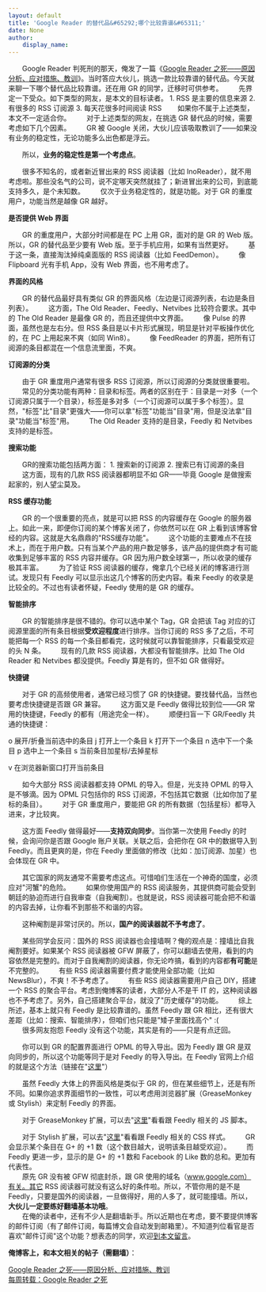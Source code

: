 ```yaml
---
layout: default
title: 'Google Reader 的替代品&#65292;哪个比较靠谱&#65311;'
date: None
author:
    display_name: 
---
```


　　Google Reader 判死刑的那天，俺发了一篇《[Google Reader 之死——原因分析、应对措施、教训](http://program-think.blogspot.com/2013/03/google-reader-dead.html)》。当时答应大伙儿，挑选一款比较靠谱的替代品。今天就来聊一下哪个替代品比较靠谱。还在用 GR 的同学，迁移时可供参考。 　　先界定一下受众。如下类型的网友，是本文的目标读者。 1. RSS 是主要的信息来源 2. 有很多的 RSS 订阅源 3. 每天花很多时间阅读 RSS 　　如果你不属于上述类型，本文不一定适合你。 　　对于上述类型的网友，在挑选 GR 替代品的时候，需要考虑如下几个因素。 　　GR 被 Google 关闭，大伙儿应该吸取教训了——如果没有业务的稳定性，无论功能多么出色都是浮云。

　　所以，**业务的稳定性是第一个考虑点**。

　　很多不知名的，或者新近冒出来的 RSS 阅读器（比如 InoReader），就不用考虑啦。那些没名气的公司，说不定哪天突然就挂了；新进冒出来的公司，到底能支持多久，是个未知数。 　　仅次于业务稳定性的，就是功能。对于 GR 的重度用户，功能当然是越像 GR 越好。

**是否提供 Web 界面**

　　GR 的重度用户，大部分时间都是在 PC 上用 GR，面对的是 GR 的 Web 版。所以，GR 的替代品至少要有 Web 版。至于手机应用，如果有当然更好。 　　基于这一条，直接淘汰掉纯桌面版的 RSS 阅读器（比如 FeedDemon）。 　　像 Flipboard 光有手机 App，没有 Web 界面，也不用考虑了。

**界面的风格**

　　GR 的替代品最好具有类似 GR 的界面风格（左边是订阅源列表，右边是条目列表）。 　　这方面，The Old Reader、Feedly、Netvibes 比较符合要求。其中的 The Old Reader 是最像 GR 的，而且还提供中文界面。 　　像 Pulse 的界面，虽然也是左右分。但 RSS 条目是以卡片形式展现，明显是针对平板操作优化的，在 PC 上用起来不爽（如同 Win8）。 　　像 FeedReader 的界面，把所有订阅源的条目都混在一个信息流里面，不爽。

**订阅源的分类**

　　由于 GR 重度用户通常有很多 RSS 订阅源，所以订阅源的分类就很重要啦。 　　常见的分类功能有两种：目录和标签。两者的区别在于：目录是一对多（一个订阅源只属于一个目录），标签是多对多（一个订阅源可以属于多个标签）。显然，"标签"比"目录"更强大——你可以拿"标签"功能当"目录"用，但是没法拿"目录"功能当"标签"用。 　　The Old Reader 支持的是目录，Feedly 和 Netvibes 支持的是标签。

**搜索功能**

　　GR的搜索功能包括两方面： 1. 搜索新的订阅源 2. 搜索已有订阅源的条目 　　这方面，现有的几款 RSS 阅读器都明显不如 GR——毕竟 Google 是做搜索起家的，别人望尘莫及。

**RSS 缓存功能**

　　GR 的一个很重要的亮点，就是可以把 RSS 的内容缓存在 Google 的服务器上。如此一来，即便你订阅的某个博客关闭了，你依然可以在 GR 上看到该博客曾经的内容。这就是大名鼎鼎的"RSS缓存功能"。 　　这个功能的主要难点不在技术上，而在于用户数。只有当某个产品的用户数足够多，该产品的提供商才有可能收集到足够丰富的 RSS 内容并缓存。GR 因为用户数全球第一，所以收录的缓存极其丰富。 　　为了验证 RSS 阅读器的缓存，俺拿几个已经关闭的博客进行测试。发现只有 Feedly 可以显示出这几个博客的历史内容。看来 Feedly 的收录是比较全的。不过也有读者怀疑，Feedly 使用的是 GR 的缓存。

**智能排序**

  
　　GR 的智能排序是很不错的。你可以选中某个 Tag，GR 会把该 Tag 对应的订阅源里面的所有条目根据**受欢迎程度**进行排序。当你订阅的 RSS 多了之后，不可能把每一个 RSS 的每一个条目都看完，这时候就可以靠智能排序，只看最受欢迎的头 N 条。 　　现有的几款 RSS 阅读器，大都没有智能排序。比如 The Old Reader 和 Netvibes 都没提供。Feedly 算是有的，但不如 GR 做得好。

**快捷键**

　　对于 GR 的高频使用者，通常已经习惯了 GR 的快捷键。要找替代品，当然也要考虑快捷键是否跟 GR 兼容。 　　这方面又是 Feedly 做得比较到位——GR 常用的快捷键，Feedly 的都有（用途完全一样）。 　　顺便扫盲一下 GR/Feedly 共通的快捷键：

o 展开/折叠当前选中的条目 j 打开上一个条目 k 打开下一个条目 n 选中下一个条目 p 选中上一个条目 s 当前条目加星标/去掉星标

v 在浏览器新窗口打开当前条目

　　如今大部分 RSS 阅读器都支持 OPML 的导入。但是，光支持 OPML 的导入是不够滴。因为 OPML 只包括你的 RSS 订阅源，不包括其它数据（比如你加了星标的条目）。 　　对于 GR 重度用户，要能把 GR 的所有数据（包括星标）都导入进来，才比较爽。

　　这方面 Feedly 做得最好——**支持双向同步**。当你第一次使用 Feedly 的时候，会询问你是否跟 Google 账户关联。关联之后，会把你在 GR 中的数据导入到 Feedly。而且更爽的是，你在 Feedly 里面做的修改（比如：加订阅源、加星）也会体现在 GR 中。

　　其它国家的网友通常不需要考虑这点。可惜咱们生活在一个神奇的国度，必须应对"河蟹"的危险。 　　如果你使用国产的 RSS 阅读服务，其提供商可能会受到朝廷的胁迫而进行自我审查（自我阉割）。也就是说，RSS 阅读器可能会把不和谐的内容去掉，让你看不到那些不和谐的内容。

　　这种阉割是非常讨厌的。所以，**国产的阅读器就不予考虑了**。

  
　　某些同学会反问：国外的 RSS 阅读器也会撞墙啊？俺的观点是：撞墙比自我阉割要好。如果某个 RSS 阅读器被 GFW 屏蔽了，你可以翻墙去使用，看到的内容依然是完整的。而对于自我阉割的阅读器，你无论咋搞，看到的内容都**有可能**是不完整的。 　　有些 RSS 阅读器需要付费才能使用全部功能（比如 NewsBlur），不爽！不予考虑了。 　　有些 RSS 阅读器需要用户自己 DIY，搭建一个 RSS 的聚合平台。考虑到俺博客的读者，大部分人不是干 IT 的，这种阅读器也不予考虑了。另外，自己搭建聚合平台，就没了"历史缓存"的功能。 　　综上所述，基本上就只有 Feedly 是比较靠谱的。虽然 Feedly 跟 GR 相比，还有很大差距（比如：搜索、智能排序），但咱们也只能是"矮子里面找高个" :(  
　　很多网友抱怨 Feedly 没有这个功能，其实是有的——只是有点迂回。

　　你可以到 GR 的配置界面进行 OPML 的导入导出。因为 Feedly 跟 GR 是双向同步的，所以这个功能等同于是对 Feedly 的导入导出。在 Feedly 官网上介绍的就是这个方法（链接在"[这里](http://blog.feedly.com/feedlimport/)"）

　　虽然 Feedly 大体上的界面风格是类似于 GR 的，但在某些细节上，还是有所不同。如果你追求界面细节的一致性，可以考虑用浏览器扩展（GreaseMonkey 或 Stylish）来定制 Feedly 的界面。

　　对于 GreaseMonkey 扩展，可以去"[这里](http://userscripts.org/tags/feedly)"看看跟 Feedly 相关的 JS 脚本。

  
　　对于 Stylish 扩展，可以去"[这里](http://userstyles.org/styles/browse/feedly)"看看跟 Feedly 相关的 CSS 样式。 　　GR 会显示某个条目在 G+ 的 +1 数（这个数目越大，说明该条目越受欢迎）。 　　而 Feedly 更进一步，显示的是 G+ 的 +1 数和 Facebook 的 Like 数的总和。更加有代表性。  
　　原先 GR 没有被 GFW 彻底封杀，跟 GR 使用的域名（www.google.com）有关。其它 RSS 阅读器可就没有这么好的条件啦。所以，不管你用的是不是 Feedly，只要是国外的阅读器，一旦做得好，用的人多了，就可能撞墙。所以，**大伙儿一定要练好翻墙基本功哦**。  
　　在俺的读者中，还有不少人是翻墙新手。所以近期也在考虑，要不要提供博客的邮件订阅（有了邮件订阅，每篇博文会自动发到邮箱里）。不知道列位看官是否喜欢"邮件订阅"这个功能？想表态的同学，欢迎[到本文留言](http://program-think.blogspot.com/2013/05/google-reader-replacement.html)。

**俺博客上，和本文相关的帖子（需翻墙）**：

  
[Google Reader 之死——原因分析、应对措施、教训](http://program-think.blogspot.com/2013/03/google-reader-dead.html)  
[每周转载：Google Reader 之死](http://program-think.blogspot.com/2013/03/weekly-share-44.html)

